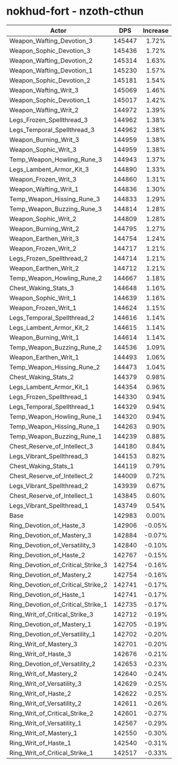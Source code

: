 # nokhud-fort - nzoth-cthun
| Actor | DPS | Increase |
|---|:---:|:---:|
|Weapon_Wafting_Devotion_3|145447|1.72%|
|Weapon_Sophic_Devotion_3|145436|1.72%|
|Weapon_Wafting_Devotion_2|145314|1.63%|
|Weapon_Wafting_Devotion_1|145230|1.57%|
|Weapon_Sophic_Devotion_2|145181|1.54%|
|Weapon_Wafting_Writ_3|145069|1.46%|
|Weapon_Sophic_Devotion_1|145017|1.42%|
|Weapon_Wafting_Writ_2|144972|1.39%|
|Legs_Frozen_Spellthread_3|144962|1.38%|
|Legs_Temporal_Spellthread_3|144962|1.38%|
|Weapon_Burning_Writ_3|144959|1.38%|
|Weapon_Sophic_Writ_3|144959|1.38%|
|Temp_Weapon_Howling_Rune_3|144943|1.37%|
|Legs_Lambent_Armor_Kit_3|144890|1.33%|
|Weapon_Frozen_Writ_3|144860|1.31%|
|Weapon_Wafting_Writ_1|144836|1.30%|
|Temp_Weapon_Hissing_Rune_3|144833|1.29%|
|Temp_Weapon_Buzzing_Rune_3|144814|1.28%|
|Weapon_Sophic_Writ_2|144809|1.28%|
|Weapon_Burning_Writ_2|144795|1.27%|
|Weapon_Earthen_Writ_3|144754|1.24%|
|Weapon_Frozen_Writ_2|144717|1.21%|
|Legs_Frozen_Spellthread_2|144714|1.21%|
|Weapon_Earthen_Writ_2|144712|1.21%|
|Temp_Weapon_Howling_Rune_2|144667|1.18%|
|Chest_Waking_Stats_3|144648|1.16%|
|Weapon_Sophic_Writ_1|144639|1.16%|
|Weapon_Frozen_Writ_1|144624|1.15%|
|Legs_Temporal_Spellthread_2|144616|1.14%|
|Legs_Lambent_Armor_Kit_2|144615|1.14%|
|Weapon_Burning_Writ_1|144614|1.14%|
|Temp_Weapon_Buzzing_Rune_2|144536|1.09%|
|Weapon_Earthen_Writ_1|144493|1.06%|
|Temp_Weapon_Hissing_Rune_2|144473|1.04%|
|Chest_Waking_Stats_2|144379|0.98%|
|Legs_Lambent_Armor_Kit_1|144354|0.96%|
|Legs_Frozen_Spellthread_1|144330|0.94%|
|Legs_Temporal_Spellthread_1|144329|0.94%|
|Temp_Weapon_Howling_Rune_1|144320|0.94%|
|Temp_Weapon_Hissing_Rune_1|144263|0.90%|
|Temp_Weapon_Buzzing_Rune_1|144239|0.88%|
|Chest_Reserve_of_Intellect_3|144180|0.84%|
|Legs_Vibrant_Spellthread_3|144153|0.82%|
|Chest_Waking_Stats_1|144119|0.79%|
|Chest_Reserve_of_Intellect_2|144009|0.72%|
|Legs_Vibrant_Spellthread_2|143939|0.67%|
|Chest_Reserve_of_Intellect_1|143845|0.60%|
|Legs_Vibrant_Spellthread_1|143749|0.54%|
|Base|142983|0.00%|
|Ring_Devotion_of_Haste_3|142906|-0.05%|
|Ring_Devotion_of_Mastery_3|142884|-0.07%|
|Ring_Devotion_of_Versatility_3|142840|-0.10%|
|Ring_Devotion_of_Haste_2|142767|-0.15%|
|Ring_Devotion_of_Critical_Strike_3|142754|-0.16%|
|Ring_Devotion_of_Mastery_2|142754|-0.16%|
|Ring_Devotion_of_Critical_Strike_2|142741|-0.17%|
|Ring_Devotion_of_Haste_1|142741|-0.17%|
|Ring_Devotion_of_Critical_Strike_1|142735|-0.17%|
|Ring_Writ_of_Critical_Strike_3|142712|-0.19%|
|Ring_Devotion_of_Mastery_1|142705|-0.19%|
|Ring_Devotion_of_Versatility_1|142702|-0.20%|
|Ring_Writ_of_Mastery_3|142701|-0.20%|
|Ring_Writ_of_Haste_3|142676|-0.21%|
|Ring_Devotion_of_Versatility_2|142653|-0.23%|
|Ring_Writ_of_Mastery_2|142640|-0.24%|
|Ring_Writ_of_Versatility_3|142629|-0.25%|
|Ring_Writ_of_Haste_2|142622|-0.25%|
|Ring_Writ_of_Versatility_2|142611|-0.26%|
|Ring_Writ_of_Critical_Strike_2|142601|-0.27%|
|Ring_Writ_of_Versatility_1|142567|-0.29%|
|Ring_Writ_of_Mastery_1|142550|-0.30%|
|Ring_Writ_of_Haste_1|142540|-0.31%|
|Ring_Writ_of_Critical_Strike_1|142517|-0.33%|
